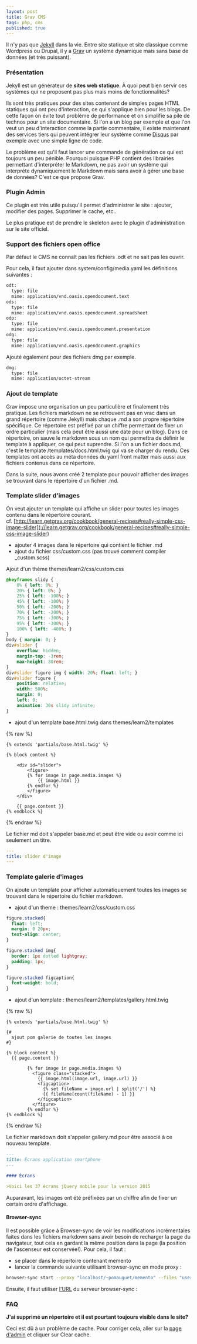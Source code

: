 ```yaml
---
layout: post
title: Grav CMS
tags: php, cms
published: true
---
```


Il n'y pas que [Jekyll](http://jekyllrb.com/) dans la vie. 
Entre site statique et site classique comme Wordpress ou Drupal, il y a [Grav](https://getgrav.org/) un système dynamique mais sans base de données (et très puissant). 

### Présentation

Jekyll est un générateur de **sites web statique**. À quoi peut bien servir ces systèmes qui ne proposent pas plus mais moins de fonctionnalités? 

Ils sont très pratiques pour des sites contenant de simples pages HTML statiques qui ont peu d'interaction, ce qui s'applique bien pour les blogs. De cette façon on évite tout problème de performance et on simplifie sa pile de technos pour un site documentaire. Si l'on a un blog par exemple et que l'on veut un peu d'interaction comme la partie commentaire, il existe maintenant des services tiers qui peuvent intégrer leur système comme [Disqus](https://disqus.com) par exemple avec une simple ligne de code.

Le problème est qu'il faut lancer une commande de génération ce qui est toujours un peu pénible. Pourquoi puisque PHP contient des librairies permettant d'interpréter le Markdown, ne pas avoir un système qui interprète dynamiquement le Markdown mais sans avoir à gérer une base de données? C'est ce que propose Grav. 

### Plugin Admin

Ce plugin est très utile puisqu'il permet d'administrer le site : ajouter, modifier des pages.
Supprimer le cache, etc..

Le plus pratique est de prendre le skeleton avec le plugin d'administration sur le site officiel.

### Support des fichiers open office

Par défaut le CMS ne connaît pas les fichiers .odt et ne sait pas les ouvrir.

Pour cela, il faut ajouter dans system/config/media.yaml les définitions suivantes :

```sh
odt:
  type: file
  mime: application/vnd.oasis.opendocument.text
ods:
  type: file
  mime: application/vnd.oasis.opendocument.spreadsheet
odp:
  type: file
  mime: application/vnd.oasis.opendocument.presentation
odg:
  type: file
  mime: application/vnd.oasis.opendocument.graphics
```

Ajouté également pour des fichiers dmg par exemple. 

```sh
dmg:
  type: file
  mime: application/octet-stream
```

### Ajout de template

Grav impose une organisation un peu particulière et finalement très pratique. 
Les fichiers markdown ne se retrouvent pas en vrac dans un grand répertoire (comme Jekyll) mais chaque .md a son propre répertoire spécifique. Ce répertoire est préfixé par un chiffre permettant de fixer un ordre particulier (mais cela peut être aussi une date pour un blog). Dans ce répertoire, on sauve le markdown sous un nom qui permettra de définir le template à appliquer, ce qui peut suprendre. Si l'on a un fichier docs.md, c'est le template /templates/docs.html.twig qui va se charger du rendu. Ces templates ont accès au méta données du yaml front matter mais aussi aux fichiers contenus dans ce répertoire. 

Dans la suite, nous avons créé 2 template pour pouvoir afficher des images se trouvant dans le répertoire d'un fichier .md. 

### Template slider d'images

On veut ajouter un template qui affiche un slider pour toutes les images contenu dans le répertoire courant. <br>
cf. [http://learn.getgrav.org/cookbook/general-recipes#really-simple-css-image-slider](://learn.getgrav.org/cookbook/general-recipes#really-simple-css-image-slider)


- ajouter 4 images dans le répertoire qui contient le fichier .md
- ajout du fichier css/custom.css (pas trouvé comment compiler \_custom.scss)

Ajout d'un thème themes/learn2/css/custom.css

```css
@keyframes slidy {
    0% { left: 0%; }
    20% { left: 0%; }
    25% { left: -100%; }
    45% { left: -100%; }
    50% { left: -200%; }
    70% { left: -200%; }
    75% { left: -300%; }
    95% { left: -300%; }
    100% { left: -400%; }
}
body { margin: 0; }
div#slider {
    overflow: hidden;
    margin-top: -3rem;
    max-height: 30rem;
}
div#slider figure img { width: 20%; float: left; }
div#slider figure {
    position: relative;
    width: 500%;
    margin: 0;
    left: 0;
    animation: 30s slidy infinite;
}
```

- ajout d'un template base.html.twig dans themes/learn2/templates

{% raw %}
```twig
{% extends 'partials/base.html.twig' %}

{% block content %}

    <div id="slider">
        <figure>
        {% for image in page.media.images %}
            {{ image.html }}
        {% endfor %}
        </figure>
    </div>

    {{ page.content }}
{% endblock %}
```
{% endraw %}

Le fichier md doit s'appeler base.md et peut être vide ou avoir comme ici seulement un titre.

```yaml
---
title: slider d'image
---
```

### Template galerie d'images

On ajoute un template pour afficher automatiquement toutes les images se trouvant dans le répertoire du fichier markdown.

- ajout d'un theme : themes/learn2/css/custom.css

```css
figure.stacked{
  float: left;
  margin: 0 20px;
  text-align: center;
}

figure.stacked img{
  border: 1px dotted lightgray;
  padding: 1px;
}

figure.stacked figcaption{
  font-weight: bold;
}
```

- ajout d'un template : themes/learn2/templates/gallery.html.twig

{% raw %}
```twig
{% extends 'partials/base.html.twig' %}

{#
  ajout pom galerie de toutes les images
#}

{% block content %}
  {{ page.content }}

        {% for image in page.media.images %}
          <figure class="stacked">
            {{ image.html(image.url, image.url) }}
            <figcaption>
              {% set fileName = image.url | split('/') %}
              {{ fileName[count(fileName) - 1] }}
            </figcaption>
          </figure>
        {% endfor %}
{% endblock %}
```
{% endraw %}

Le fichier markdown doit s'appeler gallery.md pour être associé à ce nouveau template.

```md
---
title: Écrans application smartphone
---

#### Écrans

>Voici les 37 écrans jQuery mobile pour la version 2015
```

Auparavant, les images ont été préfixées par un chiffre afin de fixer un certain ordre d'affichage.

#### Browser-sync

Il est possible grâce à Browser-sync de voir les modifications incrémentales faites dans les fichiers markdown sans avoir besoin de recharger la page du navigateur, tout cela en gardant la même position dans la page (la position de l'ascenseur est conservée!). Pour cela, il faut :

- se placer dans le répertoire contenant memento
- lancer la commande suivante utilisant browser-sync en mode proxy :

```sh
browser-sync start --proxy "localhost/~pomauguet/memento" --files "user/**/*.md"
```

Ensuite, il faut utiliser [l'URL](http://localhost:3000/~pomauguet/memento/) du serveur browser-sync :

### FAQ

**J'ai supprimé un répertoire et il est pourtant toujours visible dans le site?**

Ceci est dû à un problème de cache. Pour corriger cela, aller sur la [page d'admin](http://localhost/~pomauguet/memento/admin) et cliquer sur Clear cache.
